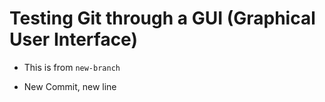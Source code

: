 # Testing Git through a GUI (Graphical User Interface)

- This is from `new-branch`

- New Commit, new line
